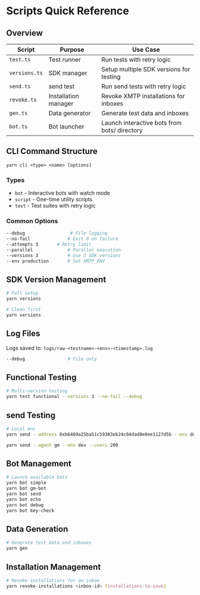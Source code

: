 # Scripts Quick Reference

## Overview

| Script        | Purpose              | Use Case                                     |
| ------------- | -------------------- | -------------------------------------------- |
| `test.ts`     | Test runner          | Run tests with retry logic                   |
| `versions.ts` | SDK manager          | Setup multiple SDK versions for testing      |
| `send.ts`     | send test            | Run send tests with retry logic              |
| `revoke.ts`   | Installation manager | Revoke XMTP installations for inboxes        |
| `gen.ts`      | Data generator       | Generate test data and inboxes               |
| `bot.ts`      | Bot launcher         | Launch interactive bots from bots/ directory |

## CLI Command Structure

```
yarn cli <type> <name> [options]
```

### Types

- `bot` - Interactive bots with watch mode
- `script` - One-time utility scripts
- `test` - Test suites with retry logic

### Common Options

```bash
--debug                 # File logging
--no-fail              # Exit 0 on failure
--attempts 3       # Retry limit
--parallel             # Parallel execution
--versions 3           # Use 3 SDK versions
--env production       # Set XMTP_ENV
```

## SDK Version Management

```bash
# Full setup
yarn versions

# Clean first
yarn versions
```

## Log Files

Logs saved to: `logs/raw-<testname>-<env>-<timestamp>.log`

```bash
--debug                # File only
```

## Functional Testing

```bash
# Multi-version testing
yarn test functional --versions 3 --no-fail --debug
```

## send Testing

```bash
# Local env
yarn send --address 0xb6469a25ba51c59303eb24c04dad0e0ee1127d5b --env dev --users 200

yarn send --agent gm --env dev --users 200
```

## Bot Management

```bash
# Launch available bots
yarn bot simple
yarn bot gm-bot
yarn bot send
yarn bot echo
yarn bot debug
yarn bot key-check
```

## Data Generation

```bash
# Generate test data and inboxes
yarn gen
```

## Installation Management

```bash
# Revoke installations for an inbox
yarn revoke-installations <inbox-id> [installations-to-save]
```
